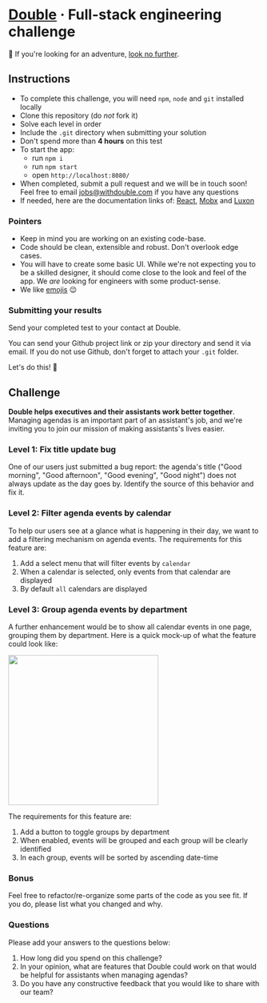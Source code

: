 # [Double](https://withdouble.com) · Full-stack engineering challenge

:wave: If you're looking for an adventure, [look no further](https://withdouble.com/jobs).

## Instructions

- To complete this challenge, you will need `npm`, `node` and `git` installed locally
- Clone this repository (do *not* fork it)
- Solve each level in order
- Include the `.git` directory when submitting your solution
- Don't spend more than **4 hours** on this test
- To start the app:
  - run `npm i`
  - run `npm start`
  - open `http://localhost:8080/`
- When completed, submit a pull request and we will be in touch soon! Feel free to email jobs@withdouble.com if you have any questions
- If needed, here are the documentation links of: [React](https://reactjs.org/), [Mobx](https://mobx.js.org/index.html) and [Luxon](https://moment.github.io/luxon/index.html)


### Pointers

- Keep in mind you are working on an existing code-base.
- Code should be clean, extensible and robust. Don't overlook edge cases.
- You will have to create some basic UI. While we're not expecting you to be a skilled designer, it should come close to the look and feel of the app. We *are* looking for engineers with some product-sense.
- We like [emojis](https://gitmoji.carloscuesta.me/) :wink:


### Submitting your results

Send your completed test to your contact at Double.

You can send your Github project link or zip your directory and send it via email. If you do not use Github, don't forget to attach your `.git` folder.



Let's do this! :muscle:


## Challenge

**Double helps executives and their assistants work better together**. Managing agendas is an important part of an assistant's job, and we're inviting you to join our mission of making assistants's lives easier.

### Level 1: Fix title update bug

One of our users just submitted a bug report: the agenda's title ("Good morning", "Good afternoon", "Good evening", "Good night") does not always update as the day goes by.
Identify the source of this behavior and fix it.


### Level 2: Filter agenda events by calendar

To help our users see at a glance what is happening in their day, we want to add a filtering mechanism on agenda events. The requirements for this feature are:

1. Add a select menu that will filter events by `calendar`
2. When a calendar is selected, only events from that calendar are displayed
3. By default `all` calendars are displayed


### Level 3: Group agenda events by department

A further enhancement would be to show all calendar events in one page, grouping them by department. Here is a quick mock-up of what the feature could look like:

<img src="https://user-images.githubusercontent.com/45558407/61964225-5f967b80-af9b-11e9-9e39-b201a5644bf9.png" width="300" />

The requirements for this feature are:

1. Add a button to toggle groups by department
2. When enabled, events will be grouped and each group will be clearly identified
3. In each group, events will be sorted by ascending date-time


### Bonus

Feel free to refactor/re-organize some parts of the code as you see fit.
If you do, please list what you changed and why.


### Questions

Please add your answers to the questions below:

1. How long did you spend on this challenge?
2. In your opinion, what are features that Double could work on that would be helpful for assistants when managing agendas?
3. Do you have any constructive feedback that you would like to share with our team?
